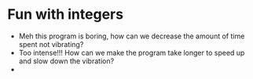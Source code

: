 # Fun with integers

* Meh this program is boring, how can we decrease the amount of time spent not vibrating?
* Too intense!!! How can we make the program take longer to speed up and slow down the vibration?
* 